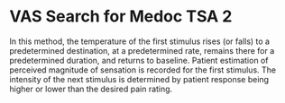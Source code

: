 # VAS Search for Medoc TSA 2
In this method, the temperature of the first stimulus rises (or falls) to a predetermined destination, at a predetermined rate, remains there for a predetermined duration, and returns to baseline. Patient estimation of perceived magnitude of sensation is recorded for the first stimulus. The intensity of the next stimulus is determined by patient response being higher or lower than the desired pain rating. 
